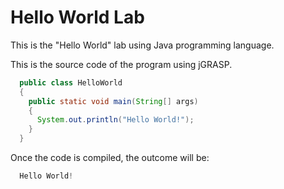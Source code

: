 # Hello World Lab

This is the "Hello World" lab using Java programming language. 

This is the source code of the program using jGRASP. 
````java
  public class HelloWorld
  {
    public static void main(String[] args)
    {
      System.out.println("Hello World!");
    }
  }
````
Once the code is compiled, the outcome will be:

````java
  Hello World!
````
